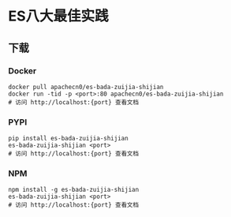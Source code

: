 # ES八大最佳实践

## 下载

### Docker

```
docker pull apachecn0/es-bada-zuijia-shijian
docker run -tid -p <port>:80 apachecn0/es-bada-zuijia-shijian
# 访问 http://localhost:{port} 查看文档
```

### PYPI

```
pip install es-bada-zuijia-shijian
es-bada-zuijia-shijian <port>
# 访问 http://localhost:{port} 查看文档
```

### NPM

```
npm install -g es-bada-zuijia-shijian
es-bada-zuijia-shijian <port>
# 访问 http://localhost:{port} 查看文档
```